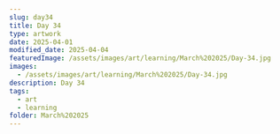 ```yaml
---
slug: day34
title: Day 34
type: artwork
date: 2025-04-01
modified_date: 2025-04-04
featuredImage: /assets/images/art/learning/March%202025/Day-34.jpg
images:
  - /assets/images/art/learning/March%202025/Day-34.jpg
description: Day 34
tags:
  - art
  - learning
folder: March%202025
---
```

